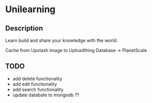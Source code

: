 # Unilearning

## Description

Learn build and share your knowledge with the world.

Cache from Upstash
Image to Uploadthing
Database -> PlanetScale

## TODO
- add delete functionality
- add edit functionality
- add search functionality
- update databate to mongodb ??
